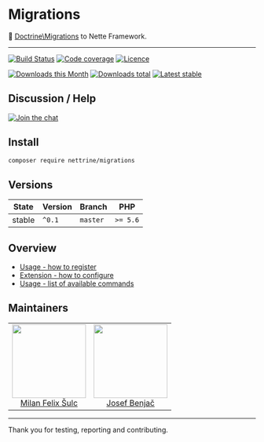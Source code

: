 # Migrations

:running: [Doctrine\Migrations](http://docs.doctrine-project.org/projects/doctrine-migrations/en/latest/) to Nette Framework.

-----

[![Build Status](https://img.shields.io/travis/nettrine/migrations.svg?style=flat-square)](https://travis-ci.org/nettrine/migrations)
[![Code coverage](https://img.shields.io/coveralls/nettrine/migrations.svg?style=flat-square)](https://coveralls.io/r/nettrine/migrations)
[![Licence](https://img.shields.io/packagist/l/nettrine/migrations.svg?style=flat-square)](https://packagist.org/packages/nettrine/migrations)

[![Downloads this Month](https://img.shields.io/packagist/dm/nettrine/migrations.svg?style=flat-square)](https://packagist.org/packages/nettrine/migrations)
[![Downloads total](https://img.shields.io/packagist/dt/nettrine/migrations.svg?style=flat-square)](https://packagist.org/packages/nettrine/migrations)
[![Latest stable](https://img.shields.io/packagist/v/nettrine/migrations.svg?style=flat-square)](https://packagist.org/packages/nettrine/migrations)

## Discussion / Help

[![Join the chat](https://img.shields.io/gitter/room/nettrine/nettrine.svg?style=flat-square)](https://gitter.im/nettrine/nettrine)

## Install

```sh
composer require nettrine/migrations
```

## Versions

| State       | Version | Branch   | PHP      |
|-------------|---------|----------|----------|
| stable      | `^0.1`  | `master` | `>= 5.6` |

## Overview

- [Usage - how to register](https://github.com/nettrine/migrations/blob/master/.docs/README.md#usage)
- [Extension - how to configure](https://github.com/nettrine/migrations/blob/master/.docs/README.md#configuration)
- [Usage - list of available commands](https://github.com/nettrine/migrations/blob/master/.docs/README.md#commands)

## Maintainers

<table>
  <tbody>
    <tr>
      <td align="center">
        <a href="https://github.com/f3l1x">
            <img width="150" height="150" src="https://avatars2.githubusercontent.com/u/538058?v=3&s=150">
        </a>
        </br>
        <a href="https://github.com/f3l1x">Milan Felix Šulc</a>
      </td>
      <td align="center">
        <a href="https://github.com/benijo">
            <img width="150" height="150" src="https://avatars3.githubusercontent.com/u/6731626?v=3&s=150">
        </a>
        </br>
        <a href="https://github.com/benijo">Josef Benjač</a>
      </td>
    </tr>
  <tbody>
</table>

-----

Thank you for testing, reporting and contributing.
